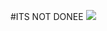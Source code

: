 #ITS NOT DONEE
![](https://cdn.discordapp.com/attachments/1390632034866696262/1396472604088471662/Untitled531_20250720154327.png?ex=687e35f6&is=687ce476&hm=ffb1cb75fb3ba0a82eef01c0fb67a04e53ed396cb59ae813cfd568ff31467d61&)
